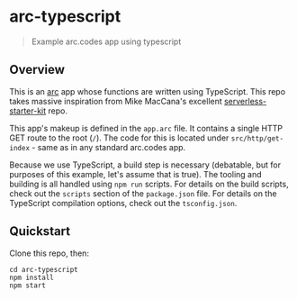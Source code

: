 # arc-typescript

> Example arc.codes app using typescript

## Overview

This is an [arc](arc.codes) app whose functions are written using TypeScript.
This repo takes massive inspiration from Mike MacCana's excellent
[serverless-starter-kit](https://github.com/mikemaccana/serverless-starter-kit) repo.

This app's makeup is defined in the `app.arc` file. It contains a single HTTP
GET route to the root (`/`). The code for this is located under
`src/http/get-index` - same as in any standard arc.codes app.

Because we use TypeScript, a build step is necessary (debatable, but for
purposes of this example, let's assume that is true). The tooling and building
is all handled using `npm run` scripts. For details on the build scripts, check out the `scripts`
section of the `package.json` file. For details on the TypeScript compilation
options, check out the `tsconfig.json`.

## Quickstart

Clone this repo, then:

    cd arc-typescript
    npm install
    npm start
